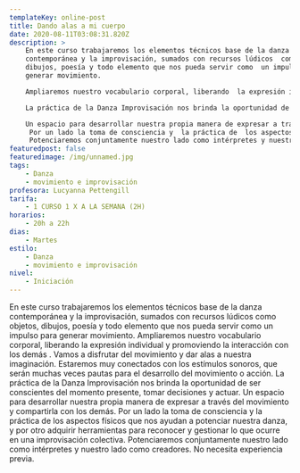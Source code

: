 ```yaml
---
templateKey: online-post
title: Dando alas a mi cuerpo
date: 2020-08-11T03:08:31.820Z
description: >
    En este curso trabajaremos los elementos técnicos base de la danza
    contemporánea y la improvisación, sumados con recursos lúdicos  como objetos,
    dibujos, poesía y todo elemento que nos pueda servir como  un impulso para
    generar movimiento. 

    Ampliaremos nuestro vocabulario corporal, liberando  la expresión individual y promoviendo la interacción con los demás . Vamos a disfrutar del movimiento y dar alas a nuestra imaginación. Estaremos muy conectados con los estímulos sonoros, que serán muchas veces pautas para el desarrollo del movimiento o acción.

    La práctica de la Danza Improvisación nos brinda la oportunidad de ser conscientes del momento presente, tomar decisiones y actuar. 

    Un espacio para desarrollar nuestra propia manera de expresar a través del movimiento y compartirla con los demás. 
     Por un lado la toma de consciencia y  la práctica de  los aspectos físicos  que nos ayudan a potenciar nuestra danza, y por otro adquirir herramientas para reconocer y gestionar lo que ocurre en una improvisación colectiva. 
     Potenciaremos conjuntamente nuestro lado como intérpretes y nuestro lado como creadores. No necesita experiencia previa.
featuredpost: false
featuredimage: /img/unnamed.jpg
tags:
    - Danza
    - movimiento e improvisación
profesora: Lucyanna Pettengill
tarifa:
    - 1 CURSO 1 X A LA SEMANA (2H)
horarios:
    - 20h a 22h
dias:
    - Martes
estilo:
    - Danza
    - movimiento e improvisación
nivel:
    - Iniciación
---
```


En este curso trabajaremos los elementos técnicos base de la danza contemporánea y la improvisación, sumados con recursos lúdicos como objetos, dibujos, poesía y todo elemento que nos pueda servir como un impulso para generar movimiento.
Ampliaremos nuestro vocabulario corporal, liberando la expresión individual y promoviendo la interacción con los demás . Vamos a disfrutar del movimiento y dar alas a nuestra imaginación. Estaremos muy conectados con los estímulos sonoros, que serán muchas veces pautas para el desarrollo del movimiento o acción.
La práctica de la Danza Improvisación nos brinda la oportunidad de ser conscientes del momento presente, tomar decisiones y actuar.
Un espacio para desarrollar nuestra propia manera de expresar a través del movimiento y compartirla con los demás.
Por un lado la toma de consciencia y la práctica de los aspectos físicos que nos ayudan a potenciar nuestra danza, y por otro adquirir herramientas para reconocer y gestionar lo que ocurre en una improvisación colectiva.
Potenciaremos conjuntamente nuestro lado como intérpretes y nuestro lado como creadores. No necesita experiencia previa.
